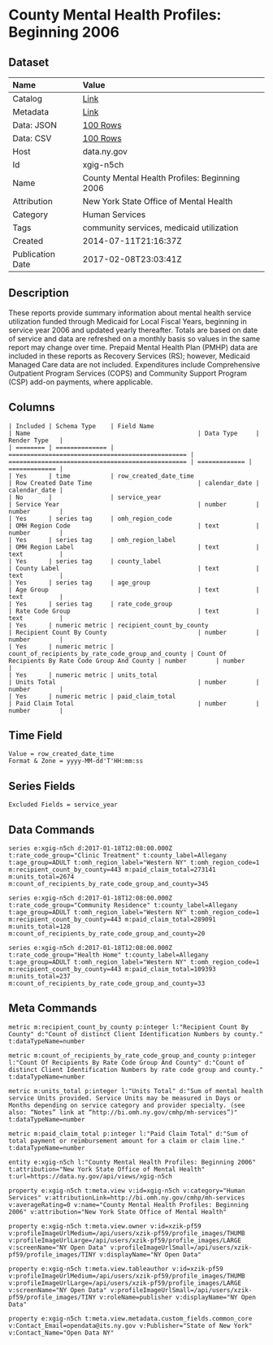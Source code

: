 # County Mental Health Profiles: Beginning 2006

## Dataset

| Name | Value |
| :--- | :---- |
| Catalog | [Link](https://catalog.data.gov/dataset/county-mental-health-profiles-beginning-2006) |
| Metadata | [Link](https://data.ny.gov/api/views/xgig-n5ch) |
| Data: JSON | [100 Rows](https://data.ny.gov/api/views/xgig-n5ch/rows.json?max_rows=100) |
| Data: CSV | [100 Rows](https://data.ny.gov/api/views/xgig-n5ch/rows.csv?max_rows=100) |
| Host | data.ny.gov |
| Id | xgig-n5ch |
| Name | County Mental Health Profiles: Beginning 2006 |
| Attribution | New York State Office of Mental Health |
| Category | Human Services |
| Tags | community services, medicaid utilization |
| Created | 2014-07-11T21:16:37Z |
| Publication Date | 2017-02-08T23:03:41Z |

## Description

These reports provide summary information about mental health service utilization funded through Medicaid for Local Fiscal Years, beginning in service year 2006 and updated yearly thereafter. Totals are based on date of service and data are refreshed on a monthly basis so values in the same report may change over time. Prepaid Mental Health Plan (PMHP) data are included in these reports as Recovery Services (RS); however, Medicaid Managed Care data are not included. Expenditures include Comprehensive Outpatient Program Services (COPS) and Community Support Program (CSP) add-on payments, where applicable.

## Columns

```ls
| Included | Schema Type    | Field Name                                        | Name                                              | Data Type     | Render Type   |
| ======== | ============== | ================================================= | ================================================= | ============= | ============= |
| Yes      | time           | row_created_date_time                             | Row Created Date Time                             | calendar_date | calendar_date |
| No       |                | service_year                                      | Service Year                                      | number        | number        |
| Yes      | series tag     | omh_region_code                                   | OMH Region Code                                   | text          | number        |
| Yes      | series tag     | omh_region_label                                  | OMH Region Label                                  | text          | text          |
| Yes      | series tag     | county_label                                      | County Label                                      | text          | text          |
| Yes      | series tag     | age_group                                         | Age Group                                         | text          | text          |
| Yes      | series tag     | rate_code_group                                   | Rate Code Group                                   | text          | text          |
| Yes      | numeric metric | recipient_count_by_county                         | Recipient Count By County                         | number        | number        |
| Yes      | numeric metric | count_of_recipients_by_rate_code_group_and_county | Count Of Recipients By Rate Code Group And County | number        | number        |
| Yes      | numeric metric | units_total                                       | Units Total                                       | number        | number        |
| Yes      | numeric metric | paid_claim_total                                  | Paid Claim Total                                  | number        | number        |
```

## Time Field

```ls
Value = row_created_date_time
Format & Zone = yyyy-MM-dd'T'HH:mm:ss
```

## Series Fields

```ls
Excluded Fields = service_year
```

## Data Commands

```ls
series e:xgig-n5ch d:2017-01-18T12:08:00.000Z t:rate_code_group="Clinic Treatment" t:county_label=Allegany t:age_group=ADULT t:omh_region_label="Western NY" t:omh_region_code=1 m:recipient_count_by_county=443 m:paid_claim_total=273141 m:units_total=2674 m:count_of_recipients_by_rate_code_group_and_county=345

series e:xgig-n5ch d:2017-01-18T12:08:00.000Z t:rate_code_group="Community Residence" t:county_label=Allegany t:age_group=ADULT t:omh_region_label="Western NY" t:omh_region_code=1 m:recipient_count_by_county=443 m:paid_claim_total=289091 m:units_total=128 m:count_of_recipients_by_rate_code_group_and_county=20

series e:xgig-n5ch d:2017-01-18T12:08:00.000Z t:rate_code_group="Health Home" t:county_label=Allegany t:age_group=ADULT t:omh_region_label="Western NY" t:omh_region_code=1 m:recipient_count_by_county=443 m:paid_claim_total=109393 m:units_total=237 m:count_of_recipients_by_rate_code_group_and_county=33
```

## Meta Commands

```ls
metric m:recipient_count_by_county p:integer l:"Recipient Count By County" d:"Count of distinct Client Identification Numbers by county." t:dataTypeName=number

metric m:count_of_recipients_by_rate_code_group_and_county p:integer l:"Count Of Recipients By Rate Code Group And County" d:"Count of distinct Client Identification Numbers by rate code group and county." t:dataTypeName=number

metric m:units_total p:integer l:"Units Total" d:"Sum of mental health service Units provided. Service Units may be measured in Days or Months depending on service category and provider specialty. (see also: “Notes” link at “http://bi.omh.ny.gov/cmhp/mh-services”)" t:dataTypeName=number

metric m:paid_claim_total p:integer l:"Paid Claim Total" d:"Sum of total payment or reimbursement amount for a claim or claim line." t:dataTypeName=number

entity e:xgig-n5ch l:"County Mental Health Profiles: Beginning 2006" t:attribution="New York State Office of Mental Health" t:url=https://data.ny.gov/api/views/xgig-n5ch

property e:xgig-n5ch t:meta.view v:id=xgig-n5ch v:category="Human Services" v:attributionLink=http://bi.omh.ny.gov/cmhp/mh-services v:averageRating=0 v:name="County Mental Health Profiles: Beginning 2006" v:attribution="New York State Office of Mental Health"

property e:xgig-n5ch t:meta.view.owner v:id=xzik-pf59 v:profileImageUrlMedium=/api/users/xzik-pf59/profile_images/THUMB v:profileImageUrlLarge=/api/users/xzik-pf59/profile_images/LARGE v:screenName="NY Open Data" v:profileImageUrlSmall=/api/users/xzik-pf59/profile_images/TINY v:displayName="NY Open Data"

property e:xgig-n5ch t:meta.view.tableauthor v:id=xzik-pf59 v:profileImageUrlMedium=/api/users/xzik-pf59/profile_images/THUMB v:profileImageUrlLarge=/api/users/xzik-pf59/profile_images/LARGE v:screenName="NY Open Data" v:profileImageUrlSmall=/api/users/xzik-pf59/profile_images/TINY v:roleName=publisher v:displayName="NY Open Data"

property e:xgig-n5ch t:meta.view.metadata.custom_fields.common_core v:Contact_Email=opendata@its.ny.gov v:Publisher="State of New York" v:Contact_Name="Open Data NY"
```
